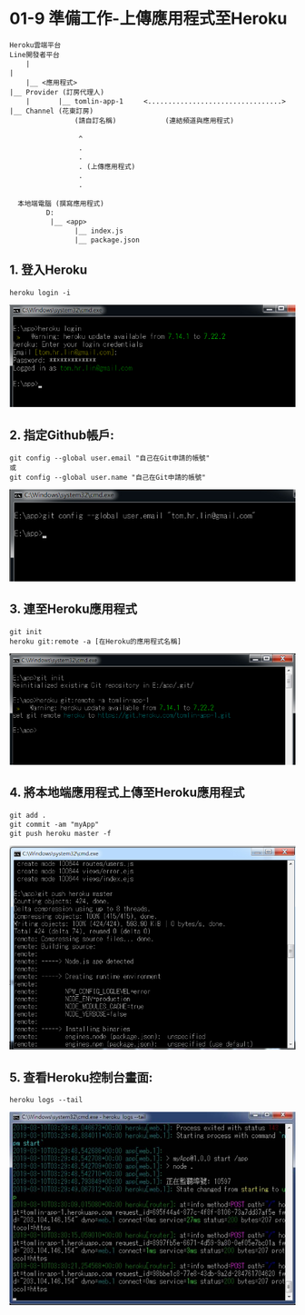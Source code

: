 # 01-9 準備工作-上傳應用程式至Heroku


```
Heroku雲端平台                                                      Line開發者平台
    |                                                                    |
    |__ <應用程式>                                                        |__ Provider (訂房代理人)
    |       |__ tomlin-app-1     <.................................>            |__ Channel (花東訂房)       
                (請自訂名稱)            (連結頻道與應用程式)                               

                 ^                
                 .
                 .
                 . (上傳應用程式)
                 .
                 .
      
  本地端電腦 (撰寫應用程式)
         D:
          |__ <app>
                |__ index.js
                |__ package.json
```




## 1. 登入Heroku
```
heroku login -i
```

![GitHub Logo](/imgs/1-4-1.jpg)



## 2. 指定Github帳戶:

```
git config --global user.email "自己在Git申請的帳號"
或
git config --global user.name "自己在Git申請的帳號"
```
![GitHub Logo](/imgs/1-4-2.jpg)


## 3. 連至Heroku應用程式

```
git init
heroku git:remote -a [在Heroku的應用程式名稱]
```

![GitHub Logo](/imgs/1-4-3.jpg)




## 4. 將本地端應用程式上傳至Heroku應用程式

```
git add .
git commit -am "myApp"
git push heroku master -f
```

![GitHub Logo](/imgs/1-5-1.jpg)



## 5. 查看Heroku控制台畫面:

```
heroku logs --tail
```
![GitHub Logo](/imgs/1-6-1.jpg)
